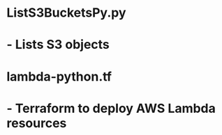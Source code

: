 # ListS3BucketsPy.py
#  - Lists S3 objects
# lambda-python.tf
#  - Terraform to deploy AWS Lambda resources
